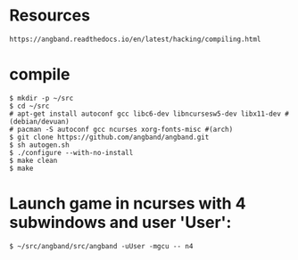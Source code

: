 # Resources
```text
https://angband.readthedocs.io/en/latest/hacking/compiling.html
```

# compile
```shell
$ mkdir -p ~/src
$ cd ~/src
# apt-get install autoconf gcc libc6-dev libncursesw5-dev libx11-dev #(debian/devuan)
# pacman -S autoconf gcc ncurses xorg-fonts-misc #(arch)
$ git clone https://github.com/angband/angband.git
$ sh autogen.sh
$ ./configure --with-no-install
$ make clean
$ make
```

# Launch game in ncurses with 4 subwindows and user 'User':
```shell
$ ~/src/angband/src/angband -uUser -mgcu -- n4
```
